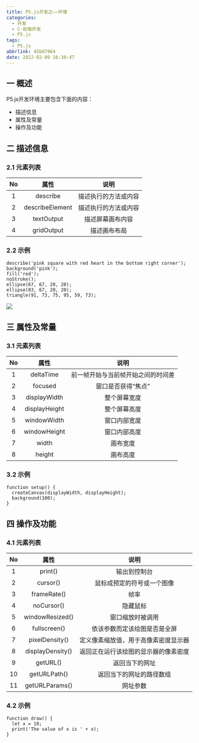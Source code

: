 ```yaml
---
title: P5.js开发之——环境
categories:
  - 开发
  - C-前端开发
  - P5.js
tags:
  - P5.js
abbrlink: 45b07964
date: 2022-02-09 16:30:47
---
```

## 一 概述

P5.js开发环境主要包含下面的内容：

* 描述信息
* 属性及常量
* 操作及功能

<!--more-->

## 二 描述信息

### 2.1 元素列表

|  No  |      属性       |         说明         |
| :--: | :-------------: | :------------------: |
|  1   |    describe     | 描述执行的方法或内容 |
|  2   | describeElement | 描述执行的方法或内容 |
|  3   |   textOutput    |   描述屏幕画布内容   |
|  4   |   gridOutput    |     描述画布布局     |

### 2.2 示例

```
describe('pink square with red heart in the bottom right corner');
background('pink');
fill('red');
noStroke();
ellipse(67, 67, 20, 20);
ellipse(83, 67, 20, 20);
triangle(91, 73, 75, 95, 59, 73);
```

![][1]

## 三 属性及常量

### 3.1 元素列表

|  No  |     属性      |                说明                |
| :--: | :-----------: | :--------------------------------: |
|  1   |   deltaTime   | 前一帧开始与当前帧开始之间的时间差 |
|  2   |    focused    |         窗口是否获得“焦点”         |
|  3   | displayWidth  |            整个屏幕宽度            |
|  4   | displayHeight |            整个屏幕高度            |
|  5   |  windowWidth  |            窗口内部宽度            |
|  6   | windowHeight  |            窗口内部高度            |
|  7   |     width     |              画布宽度              |
|  8   |    height     |              画布高度              |

### 3.2 示例

```
function setup() {
  createCanvas(displayWidth, displayHeight);
  background(100);
}
```

## 四 操作及功能

### 4.1 元素列表

|  No  |       属性       |                 说明                 |
| :--: | :--------------: | :----------------------------------: |
|  1   |     print()      |             输出到控制台             |
|  2   |     cursor()     |      鼠标成预定的符号或一个图像      |
|  3   |   frameRate()    |                 帧率                 |
|  4   |    noCursor()    |               隐藏鼠标               |
|  5   | windowResized()  |           窗口缩放时被调用           |
|  6   |   fullscreen()   |     依该参数而定该绘图是否是全屏     |
|  7   |  pixelDensity()  | 定义像素缩放值，用于高像素密度显示器 |
|  8   | displayDensity() | 返回正在运行该绘图的显示器的像素密度 |
|  9   |     getURL()     |            返回当下的网址            |
|  10  |   getURLPath()   |       返回当下的网址的路径数组       |
|  11  |  getURLParams()  |               网址参数               |

### 4.2 示例

```
function draw() {
  let x = 10;
  print('The value of x is ' + x);
}
```


[1]:https://cdn.jsdelivr.net/gh/PGzxc/CDN/blog-p5js/p5js-environment-describe-sample.png